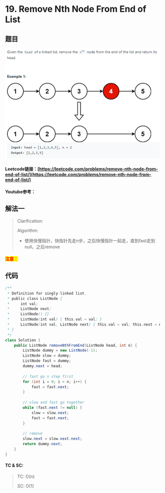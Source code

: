# 19. Remove Nth Node From End of List

## 题目

![](<../../.gitbook/assets/image (79).png>)

#### Leetcode链接：[https://leetcode.com/problems/remove-nth-node-from-end-of-list/](https://leetcode.com/problems/remove-nth-node-from-end-of-list/)

#### Youtube参考：

## 解法一

> Clarification:&#x20;
>
> Algorithm:&#x20;
>
> * 使用快慢指针，快指针先走n步，之后快慢指针一起走，直到fast走到null，之后remove

#### <mark style="color:red;">注意：</mark>

## 代码

```java
/**
 * Definition for singly-linked list.
 * public class ListNode {
 *     int val;
 *     ListNode next;
 *     ListNode() {}
 *     ListNode(int val) { this.val = val; }
 *     ListNode(int val, ListNode next) { this.val = val; this.next = next; }
 * }
 */
class Solution {
    public ListNode removeNthFromEnd(ListNode head, int n) {
        ListNode dummy = new ListNode(-1);
        ListNode slow = dummy;
        ListNode fast = dummy;
        dummy.next = head;
        
        // fast go n step first
        for (int i = 0; i < n; i++) {
            fast = fast.next;
        }
        
        // slow and fast go together
        while (fast.next != null) {
            slow = slow.next;
            fast = fast.next;
        }
        
        // remove
        slow.next = slow.next.next;
        return dummy.next;
    }
}
```

#### TC & SC:&#x20;

> TC: O(n)
>
> SC: O(1)
